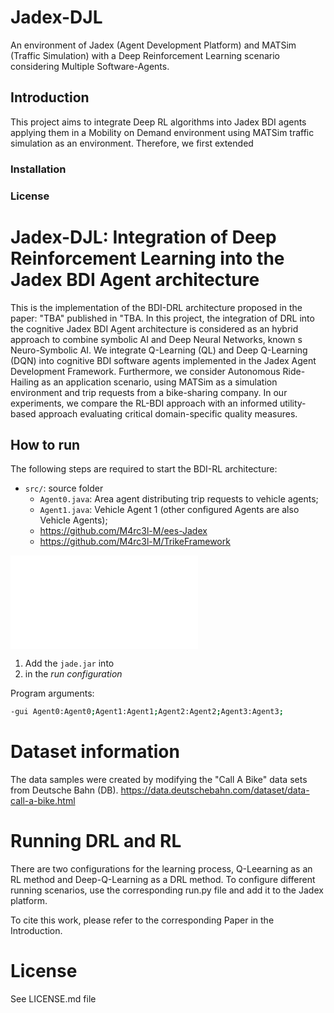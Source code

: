 # Jadex-DJL
An environment of Jadex (Agent Development Platform) and MATSim (Traffic Simulation) with a Deep Reinforcement Learning scenario considering Multiple Software-Agents.


## Introduction 

This project aims to integrate Deep RL algorithms into Jadex BDI agents applying them in a Mobility on Demand environment using MATSim traffic simulation as an environment. Therefore, we first extended 

### Installation

### License

# Jadex-DJL: Integration of Deep Reinforcement Learning into the Jadex BDI Agent architecture
This is the implementation of the BDI-DRL architecture proposed in the paper: "TBA" published in "TBA. In this project, the integration of DRL into the cognitive Jadex BDI Agent architecture is considered as an hybrid approach to combine symbolic AI and Deep Neural Networks, known s Neuro-Symbolic AI. We integrate Q-Learning (QL) and Deep Q-Learning (DQN) into cognitive BDI software agents implemented in the Jadex Agent Development Framework. Furthermore, we consider Autonomous Ride-Hailing as an application scenario, using MATSim as a simulation environment and trip requests from a bike-sharing company. In our experiments, we compare the RL-BDI approach with an informed utility-based approach evaluating critical domain-specific quality measures.

## How to run

The following steps are required to start the BDI-RL architecture:


- `src/`: source folder 
  - `Agent0.java`: Area agent distributing trip requests to vehicle agents;
  - `Agent1.java`: Vehicle Agent 1 (other configured Agents are also Vehicle Agents);
  - https://github.com/M4rc3l-M/ees-Jadex
  - https://github.com/M4rc3l-M/TrikeFramework

![BDI architecture](TrikeAgent_abstract.pdf)



1. Add the `jade.jar` into 
2.  in the *run configuration*

Program arguments:
```bash
-gui Agent0:Agent0;Agent1:Agent1;Agent2:Agent2;Agent3:Agent3;
```


# Dataset information

The data samples were created by modifying the "Call A Bike" data sets from Deutsche Bahn (DB).
https://data.deutschebahn.com/dataset/data-call-a-bike.html 


# Running DRL and RL 

There are two configurations for the learning process, Q-Leearning as an RL method and Deep-Q-Learning as a DRL method. 
To configure different running scenarios, use the corresponding run.py file and add it to the Jadex platform.



To cite this work, please refer to the corresponding Paper in the Introduction.

# License

See LICENSE.md file

